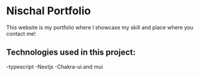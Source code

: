 # Nischal Portfolio

This website is my portfolio where I showcase my skill and place where you contact me!

## Technologies used in this project:

-typescript
-Nextjs
-Chakra-ui and mui
